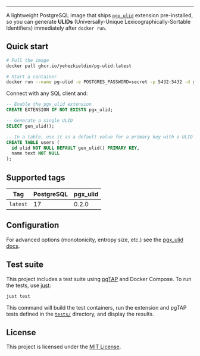 
---

A lightweight PostgreSQL image that ships [`pgx_ulid`](https://github.com/pksunkara/pgx_ulid) extension pre-installed, so you can generate **ULIDs** (Universally-Unique Lexicographically-Sortable Identifiers) immediately after `docker run`.

## Quick start

```bash
# Pull the image
docker pull ghcr.io/yehezkieldio/pg-ulid:latest

# Start a container
docker run --name pg-ulid -e POSTGRES_PASSWORD=secret -p 5432:5432 -d ghcr.io/yehezkieldio/pg-ulid
```

Connect with any SQL client and:

```sql
-- Enable the pgx_ulid extension
CREATE EXTENSION IF NOT EXISTS pgx_ulid;

-- Generate a single ULID
SELECT gen_ulid();

-- In a table, use it as a default value for a primary key with a ULID type
CREATE TABLE users (
  id ulid NOT NULL DEFAULT gen_ulid() PRIMARY KEY,
  name text NOT NULL
);
```

## Supported tags

| Tag        | PostgreSQL | pgx_ulid |
|------------|------------|----------|
| `latest`   | 17         | 0.2.0    |


## Configuration

For advanced options (monotonicity, entropy size, etc.) see the [pgx_ulid docs](https://github.com/pksunkara/pgx_ulid#configuration).

## Test suite

This project includes a test suite using [pgTAP](https://pgtap.org/) and Docker Compose. To run the tests, use [just](https://just.systems/):

```bash
just test
```

This command will build the test containers, run the extension and pgTAP tests defined in the [`tests/`](tests/) directory, and display the results.


## License

This project is licensed under the [MIT License](LICENSE).